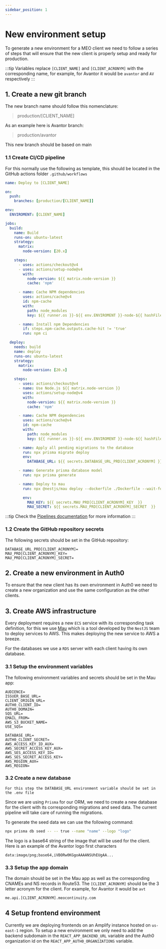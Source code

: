```yaml
---
sidebar_position: 1
---
```


# New environment setup

To generate a new environment for a MEO client we need to follow a series of steps that will ensure that the new client is properly setup and ready for production.

:::tip Variables
replace `[CLIENT_NAME]` and `[CLIENT_ACRONYM]` with the corresponding name, for example, for Avantor it would be `avantor` and `AV` respectively
:::

## 1. Create a new git branch

The new branch name should follow this nomenclature:

> production/[CLIENT_NAME]

As an example here is Avantor branch:

> production/avantor

This new branch should be based on main
### 1.1 Create CI/CD pipeline

For this normally use the following as template, this should be located in the GitHub actions folder `.github/workflows`


``` yml
name: Deploy to [CLIENT_NAME]

on:
  push:
    branches: [production/[CLIENT_NAME]]

env:
  ENVIROMENT: [CLIENT_NAME]

jobs:
  build:
    name: Build
    runs-on: ubuntu-latest
    strategy:
      matrix:
        node-version: [20.x]

    steps:
      - uses: actions/checkout@v4
      - uses: actions/setup-node@v4
        with:
          node-version: ${{ matrix.node-version }}
          cache: 'npm'

      - name: Cache NPM dependencies
        uses: actions/cache@v4
        id: npm-cache
        with:
          path: node_modules
          key: ${{ runner.os }}-${{ env.ENVIROMENT }}-node-${{ hashFiles('package-lock.json') }}

      - name: Install npm Dependencies
        if: steps.npm-cache.outputs.cache-hit != 'true'
        run: npm ci

  deploy:
    needs: build
    name: deploy
    runs-on: ubuntu-latest
    strategy:
      matrix:
        node-version: [20.x]

    steps:
      - uses: actions/checkout@v4
      - name: Use Node.js ${{ matrix.node-version }}
        uses: actions/setup-node@v4
        with:
          node-version: ${{ matrix.node-version }}
          cache: 'npm'

      - name: Cache NPM dependencies
        uses: actions/cache@v4
        id: npm-cache
        with:
          path: node_modules
          key: ${{ runner.os }}-${{ env.ENVIROMENT }}-node-${{ hashFiles('package-lock.json') }}

      - name: Apply all pending migrations to the database
        run: npx prisma migrate deploy
        env:
          DATABASE_URL: ${{ secrets.DATABASE_URL_PRD[CLIENT_ACRONYM] }}

      - name: Generate prisma database model
        run: npx prisma generate

      - name: Deploy to mau
        run: npx @nestjs/mau deploy --dockerfile ./Dockerfile --wait-for-service-stability

        env:
          MAU_KEY: ${{ secrets.MAU_PRD[CLIENT_ACRONYM]_KEY  }}
          MAU_SECRET: ${{ secrets.MAU_PRD[CLIENT_ACRONYM]_SECRET  }}
```

:::tip
Check the [Pipelines documentation](/docs/backend/DevOps/Pipelines) for more information
:::

### 1.2 Create the GitHub repository secrets

The following secrets should be set in the GitHub repository:

``` secrets
DATABASE_URL_PRD[CLIENT_ACRONYM]=
MAU_PRD[CLIENT_ACRONYM]_KEY=
MAU_PRD[CLIENT_ACRONYM]_SECRET=
```
## 2. Create a new environment in Auth0

To ensure that the new client has its own environment in Auth0 we need to create a new organization and use the same configuration as the other clients. 
## 3. Create AWS infrastructure

Every deployment requires a new `ECS` service with its corresponding task definition, for this we use [Mau](https://www.mau.nestjs.com/) which is a tool developed by the `NestJS` team to deploy services to AWS. This makes deploying the new service to AWS a breeze.

For the databases we use a `RDS` server with each client having its own database.
### 3.1 Setup the environment variables

The following environment variables and secrets should be set in the Mau app:

``` variables
AUDIENCE=
ISSUER_BASE_URL=
CLIENT_ORIGIN_URL=
AUTH0_CLIENT_ID=
AUTH0_DOMAIN=
SQS_URL=
EMAIL_FROM=
AWS_S3_BUCKET_NAME=
USE_SQS=
```

``` secrets
DATABASE_URL=
AUTH0_CLIENT_SECRET=
AWS_ACCESS_KEY_ID_AUX=
AWS_SECRET_ACCESS_KEY_AUX=
AWS_SES_ACCESS_KEY_ID=
AWS_SES_SECRET_ACCESS_KEY=
AWS_REGION_AUX=
AWS_REGION=
```
### 3.2 Create a new database

	For this step the DATABASE_URL environment variable should be set in the .env file


Since we are using `Prisma` for our ORM, we need to create a new database for the client with its corresponding migrations and seed data. The current pipeline will take care of running the migrations.

To generate the seed data we can use the following command:

``` bash
npx prisma db seed -- -- true --name "name" --logo "logo"
```

The logo is a base64 string of the image that will be used for the client. Here is an example of the Avantor logo first characters

``` logo
data:image/png;base64,iVBORw0KGgoAAAANSUhEUgAA...
```

### 3.3 Setup the app domain

The domain should be set in the Mau app as well as the corresponding CNAMEs and NS records in Route53. The `[CLIENT_ACRONYM]` should be the 3 letter acronym for the client. For example, for Avantor it would be `avt`

``` domain
me.api.[CLIENT_ACRONYM].meocontinuity.com
```


## 4 Setup frontend environment

Currently we are deploying frontends on an Amplify instance hosted on  `us-east-1` region. To setup a new environment we only need to add the backend subdomain in the `REACT_APP_BACKEND_URL` variable and the Auth0 organization id on the `REACT_APP_AUTH0_ORGANIZATIONS` variable.